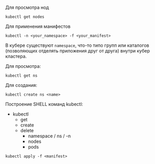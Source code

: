 Для просмотра нод
```shell
kubectl get nodes
```

Для применения манифестов
```shell
kubectl -n <your_namespace> -f <your_manifest>
```
В кубере существуют `namespace`, что-то типо групп или каталогов (позволяющих отделять приложения друг от друга) внутри кубер кластера.

Для просмотра:

```shell
kubectl get ns
```

Для создания:

```shell
kubectl create ns <name>
```


Построение SHELL команд kubectl:
* kubectl
  - get
  - create
  - delete
    - namespace / ns / -n
    - nodes
    - pods

```shell
kubectl apply -f <manifest> 
```
